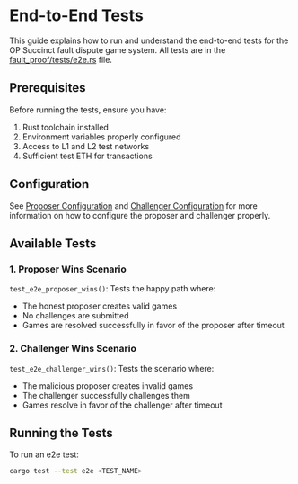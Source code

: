 # End-to-End Tests

This guide explains how to run and understand the end-to-end tests for the OP Succinct fault dispute game system. All tests are in the [fault_proof/tests/e2e.rs](../../fault_proof/tests/e2e.rs) file.

## Prerequisites

Before running the tests, ensure you have:
1. Rust toolchain installed
2. Environment variables properly configured
3. Access to L1 and L2 test networks
4. Sufficient test ETH for transactions

## Configuration

See [Proposer Configuration](./proposer.md#configuration) and [Challenger Configuration](./challenger.md#configuration) for more information on how to configure the proposer and challenger properly.

## Available Tests

### 1. Proposer Wins Scenario
`test_e2e_proposer_wins()`: Tests the happy path where:
- The honest proposer creates valid games
- No challenges are submitted
- Games are resolved successfully in favor of the proposer after timeout

### 2. Challenger Wins Scenario
`test_e2e_challenger_wins()`: Tests the scenario where:
- The malicious proposer creates invalid games
- The challenger successfully challenges them
- Games resolve in favor of the challenger after timeout

## Running the Tests

To run an e2e test:
```bash
cargo test --test e2e <TEST_NAME>
```
